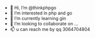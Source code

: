 - 👋 Hi, I’m @thinkphpgo
- 👀 I’m interested in php and go
- 🌱 I’m currently learning gin
- 💞️ I’m looking to collaborate on ...
- 📫 u can reach me  by qq  3064704804

